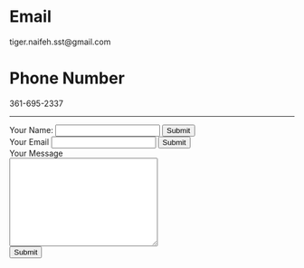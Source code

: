 <html lang="en" dir="ltr">

<head>
  <meta charset="utf-8">
  <title>My Contact Info</title>
</head>

<body>
  <h1><strong>Email</strong></h1>
  <p>tiger.naifeh.sst@gmail.com</p>
  <h1><strong>Phone Number</strong></h1>
  <p>361-695-2337</p>
  <hr>
  <form action="mailto:tiger.naifeh.sst@gmail.com" method="post" enctype="text/plain">
    <label>Your Name:</label>
    <input type="text" name="yourName" value="">
    <input type="submit" name="">
    <br>
    <label>Your Email</label>
    <input type="email" name="yourEmail">
    <input type="submit">
    <br>
    <label>Your Message</label><br>
    <textarea name="yourMessage" rows="10" cols="30"></textarea><br>
    <input type="submit">

  </form>
</body>
